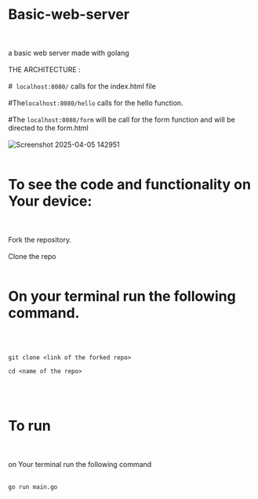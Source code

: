 # Basic-web-server
<br></br>
a basic web server made with golang
<br></br>
THE ARCHITECTURE :
<br></br>
#``` localhost:8080/``` calls for the index.html file
<br></br>
#The```localhost:8080/hello``` calls for the hello function.
<br></br>
#The ```localhost:8080/form``` will be call for the form function and will be directed to the form.html
<br></br>
![Screenshot 2025-04-05 142951](https://github.com/user-attachments/assets/a9121c2b-dd2f-482f-b62b-80d02a06c5d5)
<br></br>
# To see the code and functionality on Your device:
<br></br>
Fork the repository.
<br></br>
Clone the repo
<br></br>
# On your terminal run the following command.
<br></br>
```
git clone <link of the forked repo>

cd <name of the repo>
```
<br></br>
# To run 
<br></br>
on Your terminal run the following command
<br></br>
```
go run main.go
```



